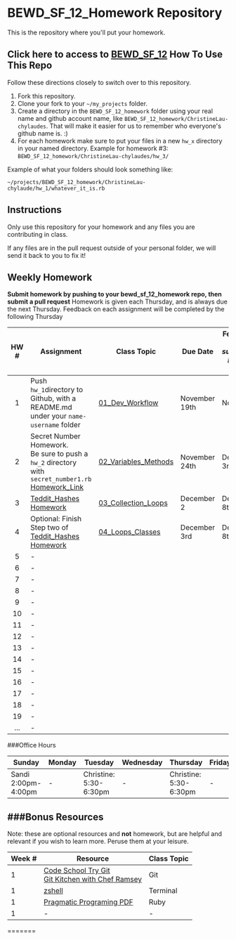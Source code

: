 # BEWD_SF_12_Homework Repository

This is the repository where you'll put your homework.

Click here to access to [BEWD_SF_12](https://github.com/kradul/bewd_sf_12)
How To Use This Repo
-----------------------

Follow these directions closely to switch over to this repository.

1. Fork this repository.
2. Clone your fork to your ```~/my_projects``` folder.
3. Create a directory in the ```BEWD_SF_12_homework``` folder using your real name and github account name, like ```BEWD_SF_12_homework/ChristineLau-chylaudes```. That will make it easier for us to remember who everyone's github name is. :)
4. For each homework make sure to put your files in a new `hw_x` directory in your named directory.   Example for homework #3: `BEWD_SF_12_homework/ChristineLau-chylaudes/hw_3/`

Example of what your folders should look something like:

```
~/projects/BEWD_SF_12_homework/ChristineLau-chylaude/hw_1/whatever_it_is.rb
```

Instructions
-------------

Only use this repository for your homework and any files you are contributing in class.

If any files are in the pull request outside of your personal folder, we will send it back to you to fix it!

Weekly Homework
----------------

**Submit homework by pushing to your bewd_sf_12_homework repo, then submit a pull request**
Homework is given each Thursday, and is always due the next Thursday. Feedback on each assignment will be completed by the following Thursday

| HW # | Assignment | Class Topic | Due Date | Feedback <br> _(if hw submitted by due date)_ |
| :--------: | ---------- | ----------- | -------- | -------- |
| 1          | Push `hw_1`directory to Github, with a README.md under your `name-username` folder | [01_Dev_Workflow](https://github.com/kradul/bewd_sf_12/tree/master/01_Dev_Workflow) | November 19th | None  |
| 2          | Secret Number Homework.  <br> Be sure to push a `hw_2` directory with `secret_number1.rb` [Homework_Link](https://github.com/kradul/bewd_sf_12/blob/master/02_Variables_Methods/hw_secret_number1.rb) |[02_Variables_Methods](https://github.com/kradul/bewd_sf_12/blob/master/02_Variables_Methods/hw_secret_number1.rb) | November 24th | December 3rd  |
| 3          | [Teddit_Hashes Homework](https://github.com/kradul/bewd_sf_12/blob/master/03_Collections_Loops/starter_code/ex_teddit_hashes.rb)  | [03_Collection_Loops](https://github.com/kradul/bewd_sf_12/tree/master/03_Collections_Loops) | December 2 | December 8th  |
| 4          | Optional: Finish Step two of [Teddit_Hashes Homework](https://github.com/kradul/bewd_sf_12/blob/master/03_Collections_Loops/starter_code/ex_teddit_hashes.rb) |[04_Loops_Classes](https://github.com/kradul/bewd_sf_12/tree/master/04_Loops_Classes) | December 3rd | December 8th |
| 5          | - | | |  |
| 6          | - | | |  |
| 7          | - | | |  |
| 8          | - | | |  |
| 9          | - | | |  |
| 10         | - | | |  |
| 11         | - | | |  |
| 12         | - | | |  |
| 13         | - | | |  |
| 14         | - | | |  |
| 15         | - | | |  |
| 16         | - | | |  |
| 17         | - | | |  |
| 18         | - | | |  |
| 19         | - | | |  |
| ...        | - | | |  |

###Office Hours


| Sunday | Monday | Tuesday | Wednesday | Thursday | Friday | Saturday |
| ------ | ------ | ------- | --------- | -------- | ------ | -------- |
| Sandi <br> 2:00pm-4:00pm  | - |Christine: <br> 5:30-6:30pm| - |Christine: <br> 5:30-6:30pm| - | -|

###Bonus Resources
-------
Note: these are optional resources and **not** homework, but are helpful and relevant if you wish to learn more. Peruse them at your leisure.

| Week #| Resource | Class Topic |
|------ | -------- | ----------- |
| 1 | [Code School Try Git](https://www.codeschool.com/courses/try-git) <br/>[Git Kitchen with Chef Ramsey](http://bloggytoons.com/posts/2013/10/10/git-kitchen-wchef-ramsay) | Git |
| 1 | [zshell](https://github.com/robbyrussell/oh-my-zsh) | Terminal |
| 1 | [Pragmatic Programing PDF](http://chrismaloney.org/notes_s/Ruby%20on%20Rails_/ProgrammingRuby-4thEd.pdf) | Ruby|
|1|-|-|
=======
